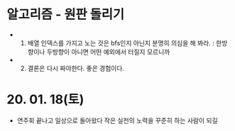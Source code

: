 # 알고리즘 - 원판 돌리기
 - 1. 배열 인덱스를 가지고 노는 것은 bfs인지 아닌지 분명히 의심을 해 봐라.
    : 한방향이나 두방향이 아니면 어떤 예외에서 터질지 모르니까

 - 2. 결론은 다시 짜야한다. 좋은 경험이다.


# 20. 01. 18(토)
 - 연주회 끝나고 일상으로 돌아왔다 작은 실천의 노력을 꾸준히 하는 사람이 되길